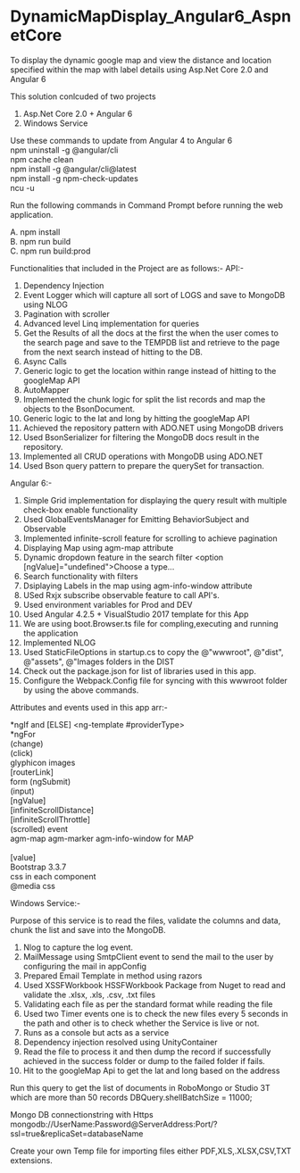 # DynamicMapDisplay_Angular6_AspnetCore
To display the dynamic google map and view the distance and location specified within the map with label details using Asp.Net Core 2.0 and Angular 6

This solution conlcuded of two projects 
1) Asp.Net Core 2.0 + Angular 6
2) Windows Service

Use these commands to update from Angular 4 to Angular 6<br />
npm uninstall -g @angular/cli<br />
npm cache clean<br />
npm install -g @angular/cli@latest<br />
npm install -g npm-check-updates<br />
ncu -u<br />

Run the following commands in Command Prompt before running the web application.

A. npm install<br />
B. npm run build<br />
C. npm run build:prod<br />

Functionalities that included in the Project are as follows:-
API:-
1) Dependency Injection
2) Event Logger which will capture all sort of LOGS and save to MongoDB using NLOG
3) Pagination with scroller
4) Advanced level Linq implementation for queries
5) Get the Results of all the docs at the first the when the user comes to the search page and save to the TEMPDB list and retrieve to the page from the next search instead of hitting to the DB.
6) Async Calls
7) Generic logic to get the location within range instead of hitting to the googleMap API
8) AutoMapper
9) Implemented the chunk logic for split the list records and map the objects to the BsonDocument.
10) Generic logic to the lat and long by hitting the googleMap API 
11) Achieved the repository pattern with ADO.NET using MongoDB drivers
12) Used BsonSerializer for filtering the MongoDB docs result in the repository.
13) Implemented all CRUD operations with MongoDB using ADO.NET
14) Used Bson query pattern to prepare the querySet for transaction.

Angular 6:-
1) Simple Grid implementation for displaying the query result with multiple check-box enable functionality
2) Used GlobalEventsManager for Emitting BehaviorSubject and Observable 
3) Implemented infinite-scroll feature for scrolling to achieve pagination
4) Displaying Map using agm-map attribute
5) Dynamic dropdown feature in the search filter <option [ngValue]="undefined">Choose a type...</option>
6) Search functionality with filters
7) Dsiplaying Labels in the map using agm-info-window attribute
8) USed Rxjx subscribe observable feature to call API's.
9) Used environment variables for Prod and DEV
10) Used Angular 4.2.5 + VisualStudio 2017 template for this App
11) We are using boot.Browser.ts file for compling,executing and running the application
12) Implemented NLOG
13) Used StaticFileOptions in startup.cs to copy the @"wwwroot", @"dist", @"assets", @"Images folders in the DIST
14) Check out the package.json for list of libraries used in this app.
15) Configure the Webpack.Config file for syncing with this wwwroot folder by using the above commands.

Attributes and events used in this app arr:-

*ngIf and [ELSE] <ng-template #providerType><br />
*ngFor<br />
(change)<br />
(click)<br />
glyphicon images<br />
[routerLink]<br />
form (ngSubmit)<br />
(input)<br />
[ngValue]<br />
[infiniteScrollDistance]<br />
[infiniteScrollThrottle]<br />
(scrolled) event<br />
 agm-map agm-marker agm-info-window for MAP<br />
<router-outlet><br />
[value]<br />
Bootstrap 3.3.7<br />
css in each component<br />
@media css<br />
 
Windows Service:- 

Purpose of this service is to read the files, validate the columns and data, chunk the list and save into the MongoDB. 
1) Nlog to capture the log event.
2) MailMessage using SmtpClient event to send the mail to the user by configuring the mail in appConfig
3) Prepared Email Template in method using razors
4) Used XSSFWorkbook HSSFWorkbook Package from Nuget to read and validate the .xlsx, .xls, .csv, .txt files
5) Validating each file as per the standard format while reading the file
6) Used two Timer events one is to check the new files every 5 seconds in the path and other is to check whether the Service is live or not.
7) Runs as a console but acts as a service
8) Dependency injection resolved using UnityContainer
9) Read the file to process it and then dump the record if successfully achieved in the success folder or dump to the failed folder if fails.
10) Hit to the googleMap Api to get the lat and long based on the address


Run this query to get the list of documents in RoboMongo or Studio 3T which are more than 50 records 
DBQuery.shellBatchSize = 11000;



Mongo DB connectionstring with Https
mongodb://UserName:Password@ServerAddress:Port/?ssl=true&replicaSet=databaseName

Create your own Temp file for importing files either PDF,XLS,.XLSX,CSV,TXT extensions.

